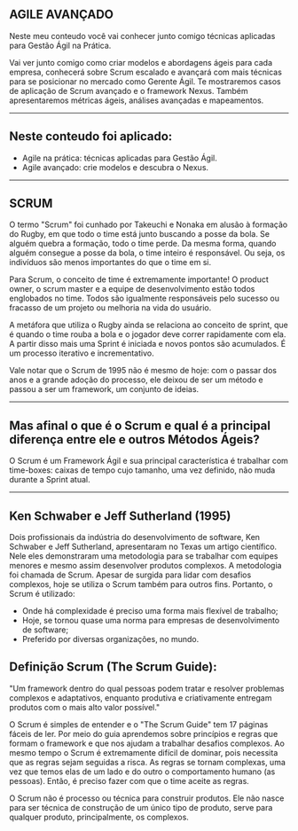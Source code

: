 ## AGILE AVANÇADO

Neste meu conteudo você vai conhecer junto comigo técnicas aplicadas para Gestão Ágil na Prática.

Vai ver junto comigo como criar modelos e abordagens ágeis para cada empresa, conhecerá sobre Scrum escalado e avançará com mais técnicas para se posicionar no mercado como Gerente Ágil. Te mostraremos casos de aplicação de Scrum avançado e o framework Nexus. Também apresentaremos métricas ágeis, análises avançadas e mapeamentos.


****

## Neste conteudo foi aplicado:

- Agile na prática: técnicas aplicadas para Gestão Ágil.
- Agile avançado: crie modelos e descubra o Nexus.


****

## SCRUM

O termo "Scrum" foi cunhado por Takeuchi e Nonaka em alusão à formação do Rugby, em que todo o time está junto buscando a posse da bola. Se alguém quebra a formação, todo o time perde. Da mesma forma, quando alguém consegue a posse da bola, o time inteiro é responsável. Ou seja, os indivíduos são menos importantes do que o time em si.

Para Scrum, o conceito de time é extremamente importante! O product owner, o scrum master e a equipe de desenvolvimento estão todos englobados no time. Todos são igualmente responsáveis pelo sucesso ou fracasso de um projeto ou melhoria na vida do usuário.

A metáfora que utiliza o Rugby ainda se relaciona ao conceito de sprint, que é quando o time rouba a bola e o jogador deve correr rapidamente com ela. A partir disso mais uma Sprint é iniciada e novos pontos são acumulados. É um processo iterativo e incrementativo.

Vale notar que o Scrum de 1995 não é mesmo de hoje: com o passar dos anos e a grande adoção do processo, ele deixou de ser um método e passou a ser um framework, um conjunto de ideias.

****

## Mas afinal o que é o Scrum e qual é a principal diferença entre ele e outros Métodos Ágeis?

O Scrum é um Framework Ágil e sua principal característica é trabalhar com time-boxes: caixas de tempo cujo tamanho, uma vez definido, não muda durante a Sprint atual.

****

## Ken Schwaber e Jeff Sutherland (1995)

Dois profissionais da indústria do desenvolvimento de software, Ken Schwaber e Jeff Sutherland, apresentaram no Texas um artigo científico. Nele eles demonstraram uma metodologia para se trabalhar com equipes menores e mesmo assim desenvolver produtos complexos. A metodologia foi chamada de Scrum. Apesar de surgida para lidar com desafios complexos, hoje se utiliza o Scrum também para outros fins. Portanto, o Scrum é utilizado:

- Onde há complexidade é preciso uma forma mais flexível de trabalho;
- Hoje, se tornou quase uma norma para empresas de desenvolvimento de software;
- Preferido por diversas organizações, no mundo.

## Definição Scrum (The Scrum Guide):

"Um framework dentro do qual pessoas podem tratar e resolver problemas complexos e adaptativos, enquanto produtiva e criativamente entregam produtos com o mais alto valor possível."

O Scrum é simples de entender e o "The Scrum Guide" tem 17 páginas fáceis de ler. Por meio do guia aprendemos sobre princípios e regras que formam o framework e que nos ajudam a trabalhar desafios complexos. Ao mesmo tempo o Scrum é extremamente difícil de dominar, pois necessita que as regras sejam seguidas a risca. As regras se tornam complexas, uma vez que temos elas de um lado e do outro o comportamento humano (as pessoas). Então, é preciso fazer com que o time aceite as regras.

O Scrum não é processo ou técnica para construir produtos. Ele não nasce para ser técnica de construção de um único tipo de produto, serve para qualquer produto, principalmente, os complexos.
